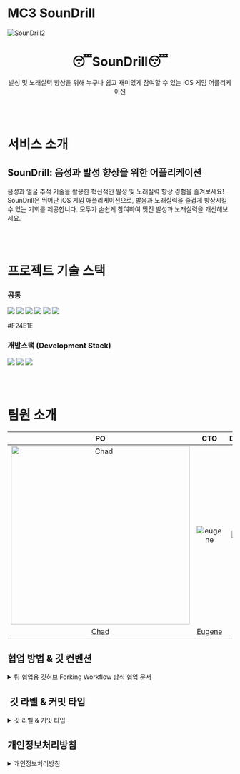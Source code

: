 # MC3 SounDrill

![SounDrill2](https://github.com/DeveloperAcademy-POSTECH/MC3_Team18_Ewook-IDLE/assets/108044639/3381a654-6a86-4904-a2e6-844d45e680bd)


<h1 align="middle">😴SounDrill😴</h1>
<p align="middle">발성 및 노래실력 향상을 위해 누구나 쉽고 재미있게 참여할 수 있는 iOS 게임 어플리케이션 </p>

<br><br>
# 서비스 소개
<p align="left">
<h2> SounDrill: 음성과 발성 향상을 위한 어플리케이션 </h2>

음성과 얼굴 추적 기술을 활용한 혁신적인 발성 및 노래실력 향상 경험을 즐겨보세요! SounDrill은 뛰어난 iOS 게임 애플리케이션으로, 발음과 노래실력을 즐겁게 향상시킬 수 있는 기회를 제공합니다. 모두가 손쉽게 참여하여 멋진 발성과 노래실력을 개선해보세요.</p>

<br><br>
# 프로젝트 기술 스택

### 공통

<img src="https://shields.io/badge/GitHub-181717?logo=GitHub&logoColor=FFF&style=flat-square"/> <img src="https://shields.io/badge/Sketch-F7B500?logo=Sketch&logoColor=FFF&style=flat-square"/> <img src="https://shields.io/badge/Miro-050038?logo=Miro&logoColor=FFF&style=flat-square"/> <img src="https://shields.io/badge/microsoftteams-6264A7?logo=microsoftteams&logoColor=FFF&style=flat-square"/> <img src="https://shields.io/badge/Notion-000000?logo=Notion&logoColor=FFF&style=flat-square"/> <img src="https://img.shields.io/badge/Figma-F24E1E?logo=Figma&logoColor=white&style=flat-square"/>


#F24E1E

### 개발스택 (Development Stack)
<img src="https://shields.io/badge/iOS-000000?logo=iOS&logoColor=FFF&style=flat-square"/> <img src="https://shields.io/badge/Xcode-147EFB?logo=Xcode&logoColor=FFF&style=flat-square"/> <img src="https://shields.io/badge/Swift-F05138?logo=Swift&logoColor=FFF&style=flat-square"/> 

<br><br>
# 팀원 소개
| PO | CTO | Design  | iOS/PM | iOS(ML) | iOS(AR) |
| :-----: | :-----: | :-----:  | :-----: | :-----: | :-----: |
| <img src="https://user-images.githubusercontent.com/108044639/236135311-e81d1d0a-042f-4431-b54d-891138503cad.png" width=400px alt="Chad"/> | ![eugene](https://github.com/DeveloperAcademy-POSTECH/MC3_Team18_Ewook-IDLE/assets/108044639/ff559e51-56b1-45da-85cf-a849e8e307a1) | ![gen](https://github.com/DeveloperAcademy-POSTECH/MC3_Team18_Ewook-IDLE/assets/108044639/4d0b770a-3b1f-484a-8b0c-2ac4994d5334) | ![MK](https://github.com/DeveloperAcademy-POSTECH/MC3_Team18_Ewook-IDLE/assets/108044639/91c75bb5-78d6-405e-93a0-fd498363fdf2) |  ![Radin](https://github.com/DeveloperAcademy-POSTECH/MC3_Team18_Ewook-IDLE/assets/108044639/cb78aac2-4638-41d5-904a-cca14c0b5e91)  | ![Rubik](https://github.com/DeveloperAcademy-POSTECH/MC3_Team18_Ewook-IDLE/assets/108044639/2ff7dc23-4586-47f0-bca6-5c09141e176c) 
[Chad](https://github.com/chad0909) | [Eugene](https://github.com/dayjack)  | [Jen](https://github.com/jis00ya) | [MK](https://github.com/MK827) | [Radin](https://github.com/JINi0S) | [Rubik](https://github.com/RubiksCube33) |




## 협업 방법 & 깃 컨벤션

<details>
<summary>팀 협업용 깃허브 Forking Workflow 방식 협업 문서 </summary>
<div markdown="1">

### 1. 원본 레포를 fork하여 내 레포에 생성합니다.

### 2. 원하는 디렉토리에 git을 초기화 시켜줍니다.

```bash
git init
```

### 3. 원본(메인) 레포를 upstream으로 remote해줍니다.

```bash
git remote add upstream <원본(메인)레포 주소>
```

### 4. 로컬(나의) 레포를 origin으로 remote해줍니다.

```bash
git remote add origin <로컬(포크한 나의)레포 주소>
```

**작업을 진행할 시 upstream에서 pull을 받아오고, origin으로 push를 날려주어 pr을 진행합니다.**

→ 공동 작업물을 받아와서 내 개인 컴퓨터로 작업을 한 뒤, 공동 작업물에 합칠 수 있도록 진행하는 것

### 1. 이슈 템플릿에 맞춰 원본(메인) 레포에 이슈를 생성합니다.
- New issue를 클릭하여 이슈를 생성합니다.
- 이슈 한 개는 보통 뷰 하나 기준으로 만듭니다. (한 뷰에 주요 기능이 너무 많다면 쪼개기)
- Issue 제목 : **[라벨이름] (동사원형) (작업주제)**  
    - ex) [Feat] 생성 MainView / [Asset] 추가 color set
- 템플릿을 작성해줍니다. (이때 특히, Todo를 자세하게 적어주세요! 최대한 쪼개서!)

### 2. 이슈를 만들면 이슈 제목에 이슈 번호가 생성되는데, (ex) ~/#7)
로컬에 **타입/#이슈번호** 브랜치를 생성합니다.  
    - 브랜치 이름 : **타입/#이슈번호**
        - ex. Feat/#1

```bash
git branch Feat/#1    // 이슈번호1의 브랜치 생성
```

### 3. 해당 브랜치로 이동하여 작업을 합니다.

```bash
git switch Feat/#1    // 해당 브랜치로 변경
```

### 4. 작업이 끝난 뒤, add와 commit을 진행합니다.
 - 커밋 메세지 : **타입/#이슈번호: 커밋메세지**  
    - ex. Feat/#1: 추가 Question1

```bash
git add .    //작업 요소를 더해줌
git commit -m "Feat/#1: 추가 Question1"    //무엇을 했는지 메세지로 작성
```

### 5. 내가 작업을 하는 도중에 다른 사람이 작업을 진행하여 원본(메인)레포가 변경되어 있을 수도 있으니,
(확인을 위해) pull을 한 번  진행해준다.

```bash
git pull upstream develop    //원본(메인)레포의 파일을 불러온다.
```

### 6. 에러가 나지 않았다면, origin에서 작업한 내용을 push해준다.

```bash
git push -u origin <브랜치명>    //해당 브랜치를 올리고자 한다.
```

### 7. PR을 통해 코드 리뷰를 진행한 뒤, approve를 해준다면 merge를 한다.

### PR 요청 시

- Reviewers 자신 제외 모두 체크
- Assignees 자기 자신 추가
- Labels 이슈와 동일하게 추가
- 수정 필요 시 수정하기

### 8. 기본 브랜치로 돌아옵니다.

```bash
git switch develop
```

### 9. 1번부터 다시 진행을 하며 작업을 반복하면 됩니다.

</div>
</details>


##  깃 라벨 & 커밋 타입
<details>
<summary>깃 라벨 & 커밋 타입 </summary>
<div markdown="1">

| **제목** | **설명** |
| --- | --- |
| **Feat** | 기능 구현 이슈 |
| **Bug** | 버그 수정 |
| **Docs** | 문서 작성 이슈 |
| **Asset** | asset 파일(이미지, 아이콘 등) 추가 |
| **Renamed** | 리소스 이동, 이름 변경 |
| **UI** | UI 관련 |
| **Delete** | 코드/파일 삭제 |
| **Text** | 텍스트 또는 리터럴 추가 및 수정 |
| **Comment** | 주석 추가/수정 |
| **Setting** | 프로젝트 세팅 |

### 브랜치 이름 구조

**타입/#숫자**

ex. Feat/#1

### ☁️ 커밋 구조

**타입/#이슈번호: 커밋메세지**

ex. Feat/#1: 추가 Question1

### ☁️ Issue

- 이슈 한 개는 보통 뷰 하나 기준으로 만듭니다. (한 뷰에 주요 기능이 너무 많다면 쪼개기)
- Issue 제목 : **[라벨이름] (동사원형) (작업주제)**
ex) [Feat] 생성 MainView / [Asset] 추가 color set
- 템플릿을 작성해줍니다. (이때 특히, Todo를 자세하게 적어주세요! 최대한 쪼개서!)
    - ex)
        - 팝업창
        - 8개의 카드와 글씨 (카드 안에는 일러스트)
        - 마지막 2개로 결승전 진행
        - 최종 결과 저장하기
- 완료 시 Issue를 닫습니다.
- Git Issue Template, PR → 양식 가져오기.

### ☁️ **Pull Reqeust**

- Issue 제목과 **동일하게** **제목을 작성한다.
- 템플릿 안에 내용을 채워준다. (아는 지식, 모르겠는 부분, 팀원들과 공유하고싶은 부분 모두 자세하게~)
- 이슈에서 쓴 라벨을 붙여준다.
- 본인 제외 한 명의 팀원의 Approve가 있어야 merge가 가능하다.
    - + 혼자서 할 수 있게끔 열어둠 (특정 상황에서만 사용)
- 리뷰어들은 단순히 approve를 한다기보다 코드 변화를 체크하고 네임컨벤션을 지키고 있는지를 확인한다.

</div>
</details>

## 개인정보처리방침

<details>
<summary> 개인정보처리방침 </summary>
<div markdown="1">
*< SounDrill >('*https://github.com/DeveloperAcademy-POSTECH/MC3_Team18_Ewook-IDLE*'이하 'SounDrill Website')*은(는) 「개인정보 보호법」 제30조에 따라 정보주체의 개인정보를 보호하고 이와 관련한 고충을 신속하고 원활하게 처리할 수 있도록 하기 위하여 다음과 같이 개인정보 처리방침을 수립·공개합니다.

**제1조(개인정보의 처리목적)< SounDrill >(이)가 개인정보 보호법 제32조에 따라 등록․공개하는 개인정보파일의 처리목적은 다음과 같습니다.**

- **1. 개인정보 파일명 : SounDrill 개인정보파일**
- 개인정보의 처리목적 : 소비자의 불만 또는 분쟁처리에 관한 기록
- 수집방법 : 홈페이지
- 보유근거 : 소비자의 불만 또는 분쟁처리에 관한 기록
- 보유기간 : 3년
- 관련법령 : 소비자의 불만 또는 분쟁처리에 관한 기록 : 3년

**제2조(처리하는 개인정보의 항목)**

① *< SounDrill >*은(는) 다음의 개인정보 항목을 처리하고 있습니다.

- 1< SounDrill 개인정보파일 >
- 필수항목 : 이름, 이메일
- 선택항목 :휴대전화번호

**제3조(개인정보의 파기절차 및 파기방법)**

*① < SounDrill > 은(는) 개인정보 보유기간의 경과, 처리목적 달성 등 개인정보가 불필요하게 되었을 때에는 지체없이 해당 개인정보를 파기합니다.② 정보주체로부터 동의받은 개인정보 보유기간이 경과하거나 처리목적이 달성되었음에도 불구하고 다른 법령에 따라 개인정보를 계속 보존하여야 하는 경우에는, 해당 개인정보를 별도의 데이터베이스(DB)로 옮기거나 보관장소를 달리하여 보존합니다.1. 법령 근거 :2. 보존하는 개인정보 항목 : 계좌정보, 거래날짜③ 개인정보 파기의 절차 및 방법은 다음과 같습니다.1. 파기절차< SounDrill > 은(는) 파기 사유가 발생한 개인정보를 선정하고, < SounDrill > 의 개인정보 보호책임자의 승인을 받아 개인정보를 파기합니다.*

*2. 파기방법*

*종이에 출력된 개인정보는 분쇄기로 분쇄하거나 소각을 통하여 파기합니다.*

*전자적 파일 형태의 정보는 기록을 재생할 수 없는 기술적 방법을 사용합니다*

***제4조(정보주체와 법정대리인의 권리·의무 및 그 행사방법에 관한 사항)**
① 정보주체는 SounDrill에 대해 언제든지 개인정보 열람·정정·삭제·처리정지 요구 등의 권리를 행사할 수 있습니다.
② 제1항에 따른 권리 행사는SounDrill에 대해 「개인정보 보호법」 시행령 제41조제1항에 따라 서면, 전자우편, 모사전송(FAX) 등을 통하여 하실 수 있으며 SounDrill은(는) 이에 대해 지체 없이 조치하겠습니다.
③ 제1항에 따른 권리 행사는 정보주체의 법정대리인이나 위임을 받은 자 등 대리인을 통하여 하실 수 있습니다.이 경우 “개인정보 처리 방법에 관한 고시(제2020-7호)” 별지 제11호 서식에 따른 위임장을 제출하셔야 합니다.
④ 개인정보 열람 및 처리정지 요구는 「개인정보 보호법」 제35조 제4항, 제37조 제2항에 의하여 정보주체의 권리가 제한 될 수 있습니다.
⑤ 개인정보의 정정 및 삭제 요구는 다른 법령에서 그 개인정보가 수집 대상으로 명시되어 있는 경우에는 그 삭제를 요구할 수 없습니다.
⑥ SounDrill은(는) 정보주체 권리에 따른 열람의 요구, 정정·삭제의 요구, 처리정지의 요구 시 열람 등 요구를 한 자가 본인이거나 정당한 대리인인지를 확인합니다.*

***제5조(개인정보의 안전성 확보조치에 관한 사항)< SounDrill >은(는) 개인정보의 안전성 확보를 위해 다음과 같은 조치를 취하고 있습니다.**
1. 내부관리계획의 수립 및 시행
개인정보의 안전한 처리를 위하여 내부관리계획을 수립하고 시행하고 있습니다.

2. 정기적인 자체 감사 실시
개인정보 취급 관련 안정성 확보를 위해 정기적(분기 1회)으로 자체 감사를 실시하고 있습니다.

3. 개인정보에 대한 접근 제한
개인정보를 처리하는 데이터베이스시스템에 대한 접근권한의 부여,변경,말소를 통하여 개인정보에 대한 접근통제를 위하여 필요한 조치를 하고 있으며 침입차단시스템을 이용하여 외부로부터의 무단 접근을 통제하고 있습니다.

4. 개인정보의 암호화
이용자의 개인정보는 비밀번호는 암호화 되어 저장 및 관리되고 있어, 본인만이 알 수 있으며 중요한 데이터는 파일 및 전송 데이터를 암호화 하거나 파일 잠금 기능을 사용하는 등의 별도 보안기능을 사용하고 있습니다.

**제6조(개인정보를 자동으로 수집하는 장치의 설치·운영 및 그 거부에 관한 사항)**
SounDrill 은(는) 정보주체의 이용정보를 저장하고 수시로 불러오는 ‘쿠키(cookie)’를 사용하지 않습니다.*
현재 SounDrill은TrueDepth API를 사용하여 ‘TrueDepth 카메라’의 ‘페이스 블렌드쉐이프 정보’중 입모양을 수집하고, 이를 캐릭터와 동기화합니다. 단, 회사가 수집한 '페이스 블렌드쉐이프 정보'는 '차곡차곡 게임' 기능을 실행하기 위한 목적으로만 사용되며, 서버 또는 단말기에 저장되거나 제3자와 공유되지 않습니다.

***제7조 (개인정보 보호책임자에 관한 사항)**
① SounDrill 은(는) 개인정보 처리에 관한 업무를 총괄해서 책임지고, 개인정보 처리와 관련한 정보주체의 불만처리 및 피해구제 등을 위하여 아래와 같이 개인정보 보호책임자를 지정하고 있습니다.
• ▶ 개인정보 보호책임자
• 성명 :이기욱
• 직책 :공동창업자
• 직급 :공동창업자
• 연락처 : https://github.com/DeveloperAcademy-POSTECH/MC3_Team18_Ewook-IDLE
※ 개인정보 보호 담당부서로 연결됩니다.
• ▶ 개인정보 보호 담당부서
• 부서명 : 개인정보 보호 담당부서
• 담당자 : 이기욱
• 연락처 : https://github.com/DeveloperAcademy-POSTECH/MC3_Team18_Ewook-IDLE
② 정보주체께서는 SounDrill 의 서비스(또는 사업)을 이용하시면서 발생한 모든 개인정보 보호 관련 문의, 불만처리, 피해구제 등에 관한 사항을 개인정보 보호책임자 및 담당부서로 문의하실 수 있습니다. SounDrill 은(는) 정보주체의 문의에 대해 지체 없이 답변 및 처리해드릴 것입니다.*

***제8조(개인정보의 열람청구를 접수·처리하는 부서)정보주체는 ｢개인정보 보호법｣ 제35조에 따른 개인정보의 열람 청구를 아래의 부서에 할 수 있습니다.< SounDrill >은(는) 정보주체의 개인정보 열람청구가 신속하게 처리되도록 노력하겠습니다.**
• ▶ 개인정보 열람청구 접수·처리 부서
• 부서명 : SounDrill 상담처
• 담당자 : 이기욱
• 연락처 : https://github.com/DeveloperAcademy-POSTECH/MC3_Team18_Ewook-IDLE*

***제9조(정보주체의 권익침해에 대한 구제방법)**정보주체는 개인정보침해로 인한 구제를 받기 위하여 개인정보분쟁조정위원회, 한국인터넷진흥원 개인정보침해신고센터 등에 분쟁해결이나 상담 등을 신청할 수 있습니다. 이 밖에 기타 개인정보침해의 신고, 상담에 대하여는 아래의 기관에 문의하시기 바랍니다.1. 개인정보분쟁조정위원회 : (국번없이) 1833-6972 (www.kopico.go.kr)2. 개인정보침해신고센터 : (국번없이) 118 (privacy.kisa.or.kr)3. 대검찰청 : (국번없이) 1301 (www.spo.go.kr)4. 경찰청 : (국번없이) 182 (ecrm.cyber.go.kr)「개인정보보호법」제35조(개인정보의 열람), 제36조(개인정보의 정정·삭제), 제37조(개인정보의 처리정지 등)의 규정에 의한 요구에 대 하여 공공기관의 장이 행한 처분 또는 부작위로 인하여 권리 또는 이익의 침해를 받은 자는 행정심판법이 정하는 바에 따라 행정심판을 청구할 수 있습니다.※ 행정심판에 대해 자세한 사항은 중앙행정심판위원회(www.simpan.go.kr) 홈페이지를 참고하시기 바랍니다.*

***제10조(개인정보 처리방침 변경)**

① 이 개인정보처리방침은 2023년 8월 15부터 적용됩니다.

② 이전의 개인정보 처리방침은 아래에서 확인하실 수 있습니다.*

</div>
</details>
